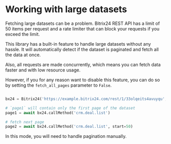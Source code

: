 # Working with large datasets

Fetching large datasets can be a problem. Bitrix24 REST API has a limit of 50 items per request and a rate limiter 
that can block your requests if you exceed the limit. 

This library has a built-in feature to handle large datasets without any hassle. 
It will automatically detect if the dataset is paginated and fetch all the data at once.

Also, all requests are made concurrently, which means you can fetch data faster and with low resource usage.

However, if you for any reason want to disable this feature, you can do so by setting the `fetch_all_pages` parameter to `False`.


```python

bx24 = Bitrix24('https://example.bitrix24.com/rest/1/33olqeits4avuyqu', fetch_all_pages=False)

# `page1` will contain only the first page of the dataset
page1 = await bx24.callMethod('crm.deal.list')

# fetch next page
page2 = await bx24.callMethod('crm.deal.list', start=50)
```

In this mode, you will need to handle pagination manually.
